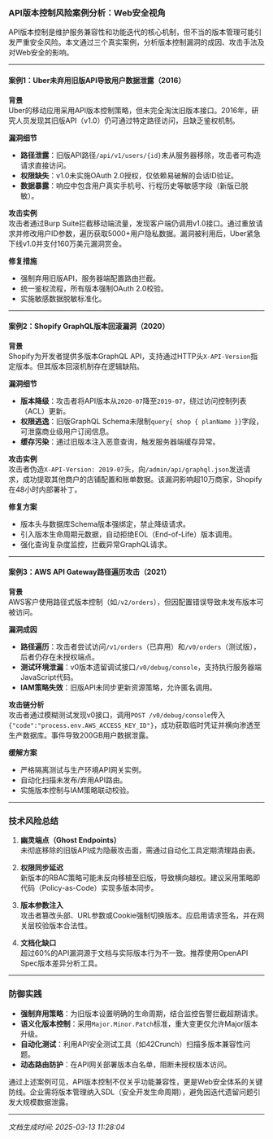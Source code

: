 

### API版本控制风险案例分析：Web安全视角

API版本控制是维护服务兼容性和功能迭代的核心机制，但不当的版本管理可能引发严重安全风险。本文通过三个真实案例，分析版本控制漏洞的成因、攻击手法及对Web安全的影响。

---

#### 案例1：Uber未弃用旧版API导致用户数据泄露（2016）
**背景**  
Uber的移动应用采用API版本控制策略，但未完全淘汰旧版本接口。2016年，研究人员发现其旧版API（v1.0）仍可通过特定路径访问，且缺乏鉴权机制。

**漏洞细节**  
- **路径泄露**：旧版API路径`/api/v1/users/{id}`未从服务器移除，攻击者可构造请求直接访问。
- **权限缺失**：v1.0未实施OAuth 2.0授权，仅依赖易破解的会话ID验证。
- **数据暴露**：响应中包含用户真实手机号、行程历史等敏感字段（新版已脱敏）。

**攻击实例**  
攻击者通过Burp Suite拦截移动端流量，发现客户端仍调用v1.0接口。通过重放请求并修改用户ID参数，遍历获取5000+用户隐私数据。漏洞被利用后，Uber紧急下线v1.0并支付160万美元漏洞赏金。

**修复措施**  
- 强制弃用旧版API，服务器端配置路由拦截。
- 统一鉴权流程，所有版本强制OAuth 2.0校验。
- 实施敏感数据脱敏标准化。

---

#### 案例2：Shopify GraphQL版本回滚漏洞（2020）
**背景**  
Shopify为开发者提供多版本GraphQL API，支持通过HTTP头`X-API-Version`指定版本。但其版本回滚机制存在逻辑缺陷。

**漏洞细节**  
- **版本降级**：攻击者将API版本从`2020-07`降至`2019-07`，绕过访问控制列表（ACL）更新。
- **权限逃逸**：旧版GraphQL Schema未限制`query{ shop { planName }}`字段，可泄露商业级用户订阅信息。
- **缓存污染**：通过旧版本注入恶意查询，触发服务器端缓存异常。

**攻击实例**  
攻击者伪造`X-API-Version: 2019-07`头，向`/admin/api/graphql.json`发送请求，成功提取其他商户的店铺配置和账单数据。该漏洞影响超10万商家，Shopify在48小时内部署补丁。

**修复方案**  
- 版本头与数据库Schema版本强绑定，禁止降级请求。
- 引入版本生命周期元数据，自动拒绝EOL（End-of-Life）版本调用。
- 强化查询复杂度监控，拦截异常GraphQL请求。

---

#### 案例3：AWS API Gateway路径遍历攻击（2021）
**背景**  
AWS客户使用路径式版本控制（如`/v2/orders`），但因配置错误导致未发布版本可被访问。

**漏洞成因**  
- **路径遍历**：攻击者尝试访问`/v1/orders`（已弃用）和`/v0/orders`（测试版），后者仍存在未授权端点。
- **测试环境泄漏**：v0版本遗留调试接口`/v0/debug/console`，支持执行服务器端JavaScript代码。
- **IAM策略失效**：旧版API未同步更新资源策略，允许匿名调用。

**攻击链分析**  
攻击者通过模糊测试发现v0接口，调用`POST /v0/debug/console`传入`{"code":"process.env.AWS_ACCESS_KEY_ID"}`，成功获取临时凭证并横向渗透至生产数据库。事件导致200GB用户数据泄露。

**缓解方案**  
- 严格隔离测试与生产环境API网关实例。
- 自动化扫描未发布/弃用API路由。
- 实施版本控制与IAM策略联动校验。

---

### 技术风险总结
1. **幽灵端点（Ghost Endpoints）**  
   未彻底移除的旧版API成为隐蔽攻击面，需通过自动化工具定期清理路由表。

2. **权限同步延迟**  
   新版本的RBAC策略可能未反向移植至旧版，导致横向越权。建议采用策略即代码（Policy-as-Code）实现多版本同步。

3. **版本参数注入**  
   攻击者篡改头部、URL参数或Cookie强制切换版本。应启用请求签名，并在网关层校验版本合法性。

4. **文档化缺口**  
   超过60%的API漏洞源于文档与实际版本行为不一致。推荐使用OpenAPI Spec版本差异分析工具。

---

### 防御实践
- **强制弃用策略**：为旧版本设置明确的生命周期，结合监控告警拦截超期请求。
- **语义化版本控制**：采用`Major.Minor.Patch`标准，重大变更仅允许Major版本升级。
- **自动化测试**：利用API安全测试工具（如42Crunch）扫描多版本兼容性问题。
- **动态路由防护**：在API网关部署版本白名单，阻断未授权版本访问。

通过上述案例可见，API版本控制不仅关乎功能兼容性，更是Web安全体系的关键防线。企业需将版本管理纳入SDL（安全开发生命周期），避免因迭代遗留问题引发大规模数据泄露。

---

*文档生成时间: 2025-03-13 11:28:04*













